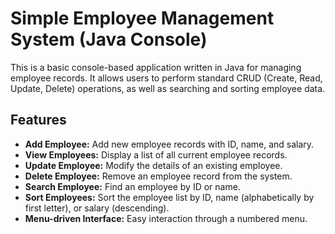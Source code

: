 # Simple Employee Management System (Java Console)

This is a basic console-based application written in Java for managing employee records. It allows users to perform standard CRUD (Create, Read, Update, Delete) operations, as well as searching and sorting employee data.

## Features

* **Add Employee:** Add new employee records with ID, name, and salary.
* **View Employees:** Display a list of all current employee records.
* **Update Employee:** Modify the details of an existing employee.
* **Delete Employee:** Remove an employee record from the system.
* **Search Employee:** Find an employee by ID or name.
* **Sort Employees:** Sort the employee list by ID, name (alphabetically by first letter), or salary (descending).
* **Menu-driven Interface:** Easy interaction through a numbered menu.
